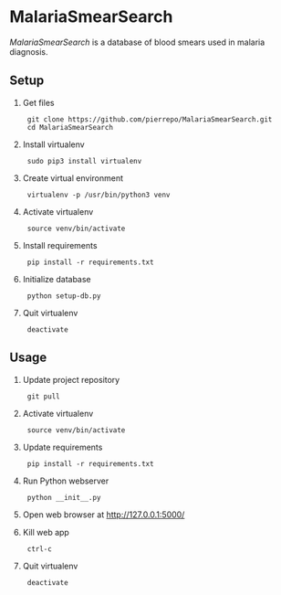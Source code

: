 # MalariaSmearSearch

*MalariaSmearSearch* is a database of blood smears used in malaria diagnosis.


## Setup

1. Get files

		git clone https://github.com/pierrepo/MalariaSmearSearch.git
		cd MalariaSmearSearch

1. Install virtualenv

		sudo pip3 install virtualenv

2. Create virtual environment

		virtualenv -p /usr/bin/python3 venv

3. Activate virtualenv

		source venv/bin/activate

4. Install requirements

		pip install -r requirements.txt

5. Initialize database

		python setup-db.py

6. Quit virtualenv

		deactivate


## Usage

1. Update project repository

		git pull

2. Activate virtualenv

		source venv/bin/activate

3. Update requirements

		pip install -r requirements.txt

4. Run Python webserver

		python __init__.py

7. Open web browser at <http://127.0.0.1:5000/>

8. Kill web app

		ctrl-c

9. Quit virtualenv

		deactivate
